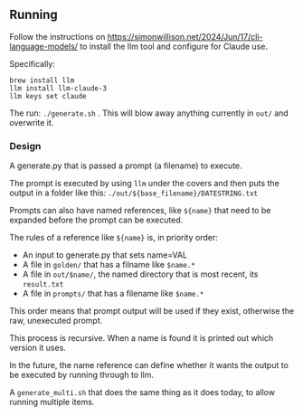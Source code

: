 ## Running

Follow the instructions on https://simonwillison.net/2024/Jun/17/cli-language-models/ to install the llm tool and configure for Claude use.

Specifically:

```
brew install llm
llm install llm-claude-3
llm keys set claude
```

The run: `./generate.sh` . This will blow away anything currently in `out/` and overwrite it.

### Design

A generate.py that is passed a prompt (a filename) to execute.

The prompt is executed by using `llm` under the covers and then puts the output in a folder like this: `./out/${base_filename}/DATESTRING.txt`

Prompts can also have named references, like `${name}` that need to be expanded before the prompt can be executed.

The rules of a reference like `${name}` is, in priority order:
- An input to generate.py that sets name=VAL
- A file in `golden/` that has a filname like `$name.*`
- A file in `out/$name/`, the named directory that is most recent, its `result.txt`
- A file in `prompts/` that has a filename like `$name.*`

This order means that prompt output will be used if they exist, otherwise the raw, unexecuted prompt.

This process is recursive. When a name is found it is printed out which version it uses.

In the future, the name reference can define whether it wants the output to be executed by running through to llm.

A `generate_multi.sh` that does the same thing as it does today, to allow running multiple items.